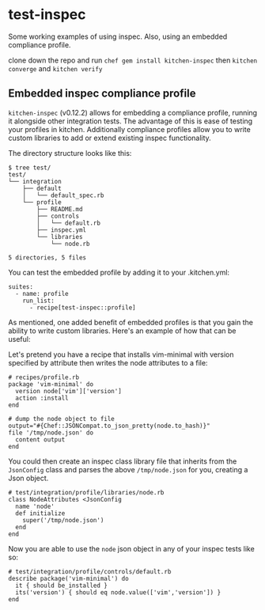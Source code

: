 # test-inspec

Some working examples of using inspec.  Also, using an embedded compliance profile.

clone down the repo and run `chef gem install kitchen-inspec` then `kitchen converge` and `kitchen verify`

## Embedded inspec compliance profile

`kitchen-inspec` (v0.12.2) allows for embedding a compliance profile, running it alongside other integration tests.
The advantage of this is ease of testing your profiles in kitchen.  Additionally compliance profiles allow you to write
custom libraries to add or extend existing inspec functionality.

The directory structure looks like this:
```
$ tree test/
test/
└── integration
    ├── default
    │   └── default_spec.rb
    └── profile
        ├── README.md
        ├── controls
        │   └── default.rb
        ├── inspec.yml
        └── libraries
            └── node.rb

5 directories, 5 files
```
You can test the embedded profile by adding it to your .kitchen.yml:
```
suites:
  - name: profile
    run_list:
      - recipe[test-inspec::profile]
```
As mentioned, one added benefit of embedded profiles is that you gain the ability to write custom libraries.
Here's an example of how that can be useful:

Let's pretend you have a recipe that installs vim-minimal with version specified by attribute then
writes the node attributes to a file:
```
# recipes/profile.rb
package 'vim-minimal' do
  version node['vim']['version']
  action :install
end

# dump the node object to file
output="#{Chef::JSONCompat.to_json_pretty(node.to_hash)}"
file '/tmp/node.json' do
  content output
end
```

You could then create an inspec class library file that inherits from the `JsonConfig` class and parses
the above `/tmp/node.json` for you, creating a Json object.
```
# test/integration/profile/libraries/node.rb
class NodeAttributes <JsonConfig
  name 'node'
  def initialize
    super('/tmp/node.json')
  end
end
```

Now you are able to use the `node` json object in any of your inspec tests like so:
```
# test/integration/profile/controls/default.rb
describe package('vim-minimal') do
  it { should be_installed }
  its('version') { should eq node.value(['vim','version']) }
end
```
